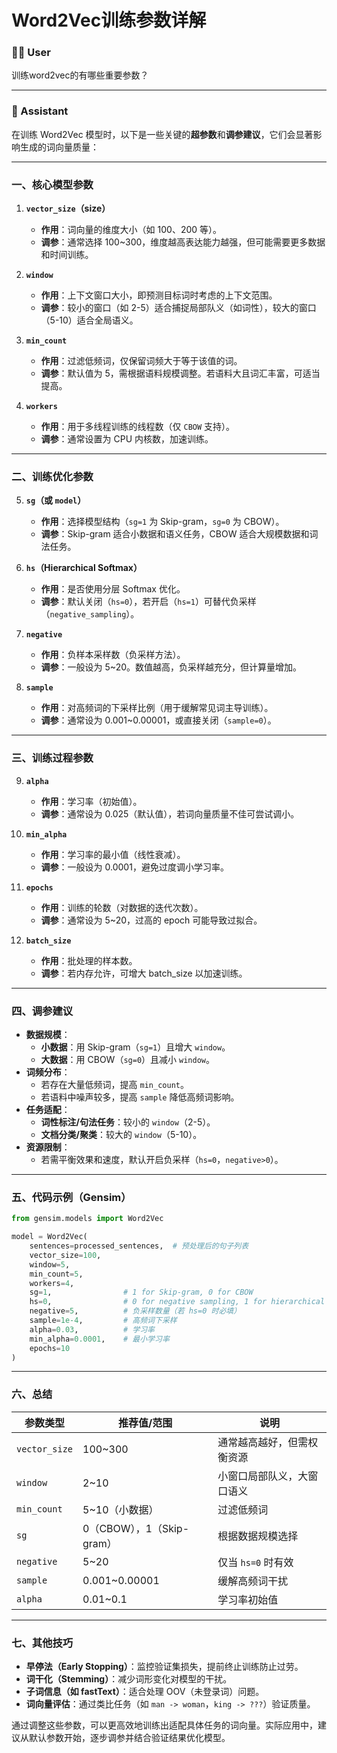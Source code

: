 # Word2Vec训练参数详解

### 🧑‍💻 User

训练word2vec的有哪些重要参数？

---

### 🤖 Assistant

在训练 Word2Vec 模型时，以下是一些关键的**超参数**和**调参建议**，它们会显著影响生成的词向量质量：

---

### **一、核心模型参数**
1. **`vector_size`（size）**
   - **作用**：词向量的维度大小（如 100、200 等）。
   - **调参**：通常选择 100~300，维度越高表达能力越强，但可能需要更多数据和时间训练。

2. **`window`**
   - **作用**：上下文窗口大小，即预测目标词时考虑的上下文范围。
   - **调参**：较小的窗口（如 2-5）适合捕捉局部队义（如词性），较大的窗口（5-10）适合全局语义。

3. **`min_count`**
   - **作用**：过滤低频词，仅保留词频大于等于该值的词。
   - **调参**：默认值为 5，需根据语料规模调整。若语料大且词汇丰富，可适当提高。

4. **`workers`**
   - **作用**：用于多线程训练的线程数（仅 `CBOW` 支持）。
   - **调参**：通常设置为 CPU 内核数，加速训练。

---

### **二、训练优化参数**
5. **`sg`（或 `model`）**
   - **作用**：选择模型结构（`sg=1` 为 Skip-gram，`sg=0` 为 CBOW）。
   - **调参**：Skip-gram 适合小数据和语义任务，CBOW 适合大规模数据和词法任务。

6. **`hs`（Hierarchical Softmax）**
   - **作用**：是否使用分层 Softmax 优化。
   - **调参**：默认关闭（`hs=0`），若开启（`hs=1`）可替代负采样（`negative_sampling`）。

7. **`negative`**
   - **作用**：负样本采样数（负采样方法）。
   - **调参**：一般设为 5~20。数值越高，负采样越充分，但计算量增加。

8. **`sample`**
   - **作用**：对高频词的下采样比例（用于缓解常见词主导训练）。
   - **调参**：通常设为 0.001~0.00001，或直接关闭（`sample=0`）。

---

### **三、训练过程参数**
9. **`alpha`**
   - **作用**：学习率（初始值）。
   - **调参**：通常设为 0.025（默认值），若词向量质量不佳可尝试调小。

10. **`min_alpha`**
    - **作用**：学习率的最小值（线性衰减）。
    - **调参**：一般设为 0.0001，避免过度调小学习率。

11. **`epochs`**
    - **作用**：训练的轮数（对数据的迭代次数）。
    - **调参**：通常设为 5~20，过高的 epoch 可能导致过拟合。

12. **`batch_size`**
    - **作用**：批处理的样本数。
    - **调参**：若内存允许，可增大 batch_size 以加速训练。

---

### **四、调参建议**
- **数据规模**：
  - **小数据**：用 Skip-gram（`sg=1`）且增大 `window`。
  - **大数据**：用 CBOW（`sg=0`）且减小 `window`。
- **词频分布**：
  - 若存在大量低频词，提高 `min_count`。
  - 若语料中噪声较多，提高 `sample` 降低高频词影响。
- **任务适配**：
  - **词性标注/句法任务**：较小的 `window`（2-5）。
  - **文档分类/聚类**：较大的 `window`（5-10）。
- **资源限制**：
  - 若需平衡效果和速度，默认开启负采样（`hs=0`，`negative>0`）。

---

### **五、代码示例（Gensim）**
```python
from gensim.models import Word2Vec

model = Word2Vec(
    sentences=processed_sentences,  # 预处理后的句子列表
    vector_size=100,
    window=5,
    min_count=5,
    workers=4,
    sg=1,                # 1 for Skip-gram, 0 for CBOW
    hs=0,                # 0 for negative sampling, 1 for hierarchical
    negative=5,          # 负采样数量（若 hs=0 时必填）
    sample=1e-4,         # 高频词下采样
    alpha=0.03,          # 学习率
    min_alpha=0.0001,    # 最小学习率
    epochs=10
)
```

---

### **六、总结**
| 参数类型       | 推荐值/范围        | 说明                          |
|----------------|-------------------|-----------------------------|
| `vector_size`  | 100~300           | 通常越高越好，但需权衡资源     |
| `window`       | 2~10              | 小窗口局部队义，大窗口语义     |
| `min_count`    | 5~10（小数据）     | 过滤低频词                   |
| `sg`           | 0（CBOW），1（Skip-gram） | 根据数据规模选择              |
| `negative`     | 5~20              | 仅当 `hs=0` 时有效           |
| `sample`       | 0.001~0.00001     | 缓解高频词干扰               |
| `alpha`        | 0.01~0.1          | 学习率初始值                 |

---

### **七、其他技巧**
- **早停法（Early Stopping）**：监控验证集损失，提前终止训练防止过劳。
- **词干化（Stemming）**：减少词形变化对模型的干扰。
- **子词信息（如 fastText）**：适合处理 OOV（未登录词）问题。
- **词向量评估**：通过类比任务（如 `man -> woman`，`king -> ???`）验证质量。

通过调整这些参数，可以更高效地训练出适配具体任务的词向量。实际应用中，建议从默认参数开始，逐步调参并结合验证结果优化模型。